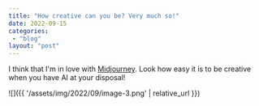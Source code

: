 ```yaml
---
title: "How creative can you be? Very much so!"
date: 2022-09-15
categories: 
 - "blog"
layout: "post"
---
```


I think that I'm in love with [Midjourney](http://midjourney.com/). Look how easy it is to be creative when you have AI at your disposal!

![]({{ '/assets/img/2022/09/image-3.png' | relative_url }})
